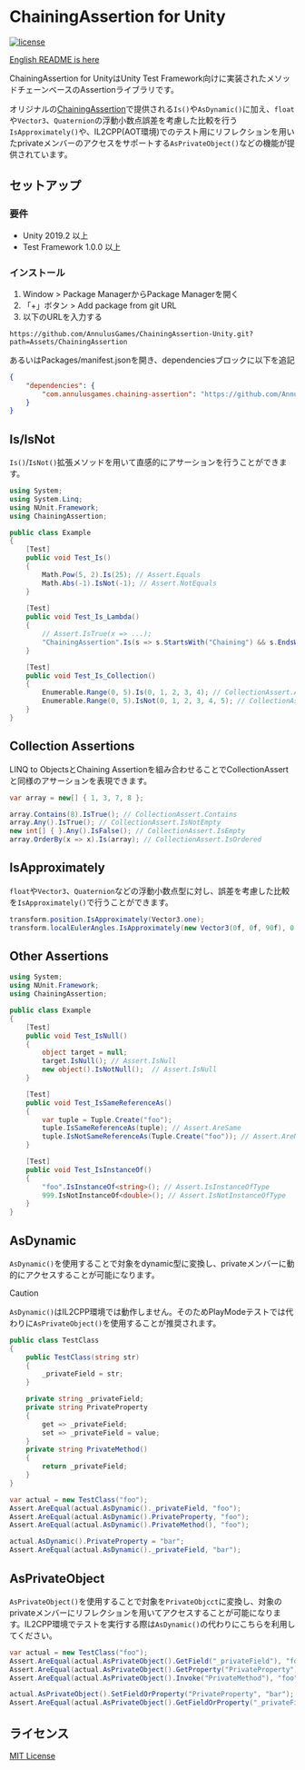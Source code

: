 # ChainingAssertion for Unity

[![license](https://img.shields.io/badge/LICENSE-MIT-green.svg)](LICENSE)

[English README is here](README.md)

ChainingAssertion for UnityはUnity Test Framework向けに実装されたメソッドチェーンベースのAssertionライブラリです。

オリジナルの[ChainingAssertion](https://github.com/neuecc/ChainingAssertion)で提供される`Is()`や`AsDynamic()`に加え、`float`や`Vector3`、`Quaternion`の浮動小数点誤差を考慮した比較を行う`IsApproximately()`や、IL2CPP(AOT環境)でのテスト用にリフレクションを用いたprivateメンバーのアクセスをサポートする`AsPrivateObject()`などの機能が提供されています。

## セットアップ

### 要件

* Unity 2019.2 以上
* Test Framework 1.0.0 以上

### インストール

1. Window > Package ManagerからPackage Managerを開く
2. 「+」ボタン > Add package from git URL
3. 以下のURLを入力する

```
https://github.com/AnnulusGames/ChainingAssertion-Unity.git?path=Assets/ChainingAssertion
```

あるいはPackages/manifest.jsonを開き、dependenciesブロックに以下を追記

```json
{
    "dependencies": {
        "com.annulusgames.chaining-assertion": "https://github.com/AnnulusGames/ChainingAssertion-Unity.git?path=Assets/ChainingAssertion"
    }
}
```

## Is/IsNot

`Is()`/`IsNot()`拡張メソッドを用いて直感的にアサーションを行うことができます。

```cs
using System;
using System.Linq;
using NUnit.Framework;
using ChainingAssertion;

public class Example
{
    [Test]
    public void Test_Is()
    {
        Math.Pow(5, 2).Is(25); // Assert.Equals
        Math.Abs(-1).IsNot(-1); // Assert.NotEquals
    }
    
    [Test]
    public void Test_Is_Lambda()
    {
        // Assert.IsTrue(x => ...);
        "ChainingAssertion".Is(s => s.StartsWith("Chaining") && s.EndsWith("Assertion"));
    }

    [Test]
    public void Test_Is_Collection()
    {
        Enumerable.Range(0, 5).Is(0, 1, 2, 3, 4); // CollectionAssert.AreEqual
        Enumerable.Range(0, 5).IsNot(0, 1, 2, 3, 4, 5); // CollectionAssert.AreNotEqual
    }
}
```

## Collection Assertions

LINQ to ObjectsとChaining Assertionを組み合わせることでCollectionAssertと同様のアサーションを表現できます。

```cs
var array = new[] { 1, 3, 7, 8 };

array.Contains(8).IsTrue(); // CollectionAssert.Contains
array.Any().IsTrue(); // CollectionAssert.IsNotEmpty
new int[] { }.Any().IsFalse(); // CollectionAssert.IsEmpty
array.OrderBy(x => x).Is(array); // CollectionAssert.IsOrdered
```

## IsApproximately

`float`や`Vector3`、`Quaternion`などの浮動小数点型に対し、誤差を考慮した比較を`IsApproximately()`で行うことができます。

```cs
transform.position.IsApproximately(Vector3.one);
transform.localEulerAngles.IsApproximately(new Vector3(0f, 0f, 90f), 0.001f);
```

## Other Assertions

```cs
using System;
using NUnit.Framework;
using ChainingAssertion;

public class Example
{
    [Test]
    public void Test_IsNull()
    {
        object target = null;
        target.IsNull(); // Assert.IsNull
        new object().IsNotNull();  // Assert.IsNull
    }

    [Test]
    public void Test_IsSameReferenceAs()
    {
        var tuple = Tuple.Create("foo");
        tuple.IsSameReferenceAs(tuple); // Assert.AreSame
        tuple.IsNotSameReferenceAs(Tuple.Create("foo")); // Assert.AreNotSame
    }

    [Test]
    public void Test_IsInstanceOf()
    {
        "foo".IsInstanceOf<string>(); // Assert.IsInstanceOfType
        999.IsNotInstanceOf<double>(); // Assert.IsNotInstanceOfType
    }
}
```

## AsDynamic

`AsDynamic()`を使用することで対象をdynamic型に変換し、privateメンバーに動的にアクセスすることが可能になります。

> [!CAUTION]
> `AsDynamic()`はIL2CPP環境では動作しません。そのためPlayModeテストでは代わりに`AsPrivateObject()`を使用することが推奨されます。

```cs
public class TestClass
{
    public TestClass(string str)
    {
        _privateField = str;
    }

    private string _privateField;
    private string PrivateProperty
    {
        get => _privateField;
        set => _privateField = value;
    }
    private string PrivateMethod()
    {
        return _privateField;
    }
}

var actual = new TestClass("foo");
Assert.AreEqual(actual.AsDynamic()._privateField, "foo");
Assert.AreEqual(actual.AsDynamic().PrivateProperty, "foo");
Assert.AreEqual(actual.AsDynamic().PrivateMethod(), "foo");

actual.AsDynamic().PrivateProperty = "bar";
Assert.AreEqual(actual.AsDynamic()._privateField, "bar");
```

## AsPrivateObject

`AsPrivateObject()`を使用することで対象を`PrivateObjcct`に変換し、対象のprivateメンバーにリフレクションを用いてアクセスすることが可能になります。IL2CPP環境でテストを実行する際は`AsDynamic()`の代わりにこちらを利用してください。

```cs
var actual = new TestClass("foo");
Assert.AreEqual(actual.AsPrivateObject().GetField("_privateField"), "foo");
Assert.AreEqual(actual.AsPrivateObject().GetProperty("PrivateProperty"), "foo");
Assert.AreEqual(actual.AsPrivateObject().Invoke("PrivateMethod"), "foo");

actual.AsPrivateObject().SetFieldOrProperty("PrivateProperty", "bar");
Assert.AreEqual(actual.AsPrivateObject().GetFieldOrProperty("_privateField"), "bar");
```

## ライセンス

[MIT License](LICENSE)